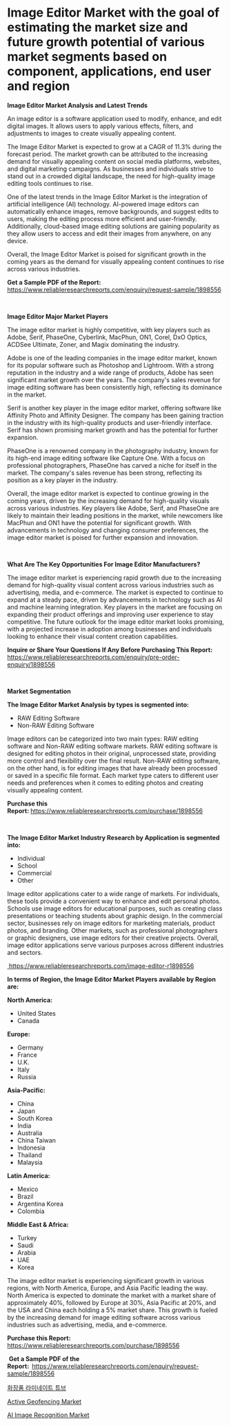 <p><h1>Image Editor Market with the goal of estimating the market size and future growth potential of various market segments based on component, applications, end user and region</h1></p><p><strong>Image Editor Market Analysis and Latest Trends</strong></p>
<p><p>An image editor is a software application used to modify, enhance, and edit digital images. It allows users to apply various effects, filters, and adjustments to images to create visually appealing content.</p><p>The Image Editor Market is expected to grow at a CAGR of 11.3% during the forecast period. The market growth can be attributed to the increasing demand for visually appealing content on social media platforms, websites, and digital marketing campaigns. As businesses and individuals strive to stand out in a crowded digital landscape, the need for high-quality image editing tools continues to rise.</p><p>One of the latest trends in the Image Editor Market is the integration of artificial intelligence (AI) technology. AI-powered image editors can automatically enhance images, remove backgrounds, and suggest edits to users, making the editing process more efficient and user-friendly. Additionally, cloud-based image editing solutions are gaining popularity as they allow users to access and edit their images from anywhere, on any device.</p><p>Overall, the Image Editor Market is poised for significant growth in the coming years as the demand for visually appealing content continues to rise across various industries.</p></p>
<p><strong>Get a Sample PDF of the Report:&nbsp;</strong> <a href="https://www.reliableresearchreports.com/enquiry/request-sample/1898556">https://www.reliableresearchreports.com/enquiry/request-sample/1898556</a></p>
<p>&nbsp;</p>
<p><strong>Image Editor Major Market Players</strong></p>
<p><p>The image editor market is highly competitive, with key players such as Adobe, Serif, PhaseOne, Cyberlink, MacPhun, ON1, Corel, DxO Optics, ACDSee Ultimate, Zoner, and Magix dominating the industry. </p><p>Adobe is one of the leading companies in the image editor market, known for its popular software such as Photoshop and Lightroom. With a strong reputation in the industry and a wide range of products, Adobe has seen significant market growth over the years. The company's sales revenue for image editing software has been consistently high, reflecting its dominance in the market.</p><p>Serif is another key player in the image editor market, offering software like Affinity Photo and Affinity Designer. The company has been gaining traction in the industry with its high-quality products and user-friendly interface. Serif has shown promising market growth and has the potential for further expansion.</p><p>PhaseOne is a renowned company in the photography industry, known for its high-end image editing software like Capture One. With a focus on professional photographers, PhaseOne has carved a niche for itself in the market. The company's sales revenue has been strong, reflecting its position as a key player in the industry.</p><p>Overall, the image editor market is expected to continue growing in the coming years, driven by the increasing demand for high-quality visuals across various industries. Key players like Adobe, Serif, and PhaseOne are likely to maintain their leading positions in the market, while newcomers like MacPhun and ON1 have the potential for significant growth. With advancements in technology and changing consumer preferences, the image editor market is poised for further expansion and innovation.</p></p>
<p>&nbsp;</p>
<p><strong>What Are The Key Opportunities For Image Editor Manufacturers?</strong></p>
<p><p>The image editor market is experiencing rapid growth due to the increasing demand for high-quality visual content across various industries such as advertising, media, and e-commerce. The market is expected to continue to expand at a steady pace, driven by advancements in technology such as AI and machine learning integration. Key players in the market are focusing on expanding their product offerings and improving user experience to stay competitive. The future outlook for the image editor market looks promising, with a projected increase in adoption among businesses and individuals looking to enhance their visual content creation capabilities.</p></p>
<p><strong>Inquire or Share Your Questions If Any Before Purchasing This Report:</strong> <a href="https://www.reliableresearchreports.com/enquiry/pre-order-enquiry/1898556">https://www.reliableresearchreports.com/enquiry/pre-order-enquiry/1898556</a></p>
<p>&nbsp;</p>
<p><strong>Market Segmentation</strong></p>
<p><strong>The Image Editor Market Analysis by types is segmented into:</strong></p>
<p><ul><li>RAW Editing Software</li><li>Non-RAW Editing Software</li></ul></p>
<p><p>Image editors can be categorized into two main types: RAW editing software and Non-RAW editing software markets. RAW editing software is designed for editing photos in their original, unprocessed state, providing more control and flexibility over the final result. Non-RAW editing software, on the other hand, is for editing images that have already been processed or saved in a specific file format. Each market type caters to different user needs and preferences when it comes to editing photos and creating visually appealing content.</p></p>
<p><strong>Purchase this Report:&nbsp;</strong><a href="https://www.reliableresearchreports.com/purchase/1898556">https://www.reliableresearchreports.com/purchase/1898556</a></p>
<p>&nbsp;</p>
<p><strong>The Image Editor Market Industry Research by Application is segmented into:</strong></p>
<p><ul><li>Individual</li><li>School</li><li>Commercial</li><li>Other</li></ul></p>
<p><p>Image editor applications cater to a wide range of markets. For individuals, these tools provide a convenient way to enhance and edit personal photos. Schools use image editors for educational purposes, such as creating class presentations or teaching students about graphic design. In the commercial sector, businesses rely on image editors for marketing materials, product photos, and branding. Other markets, such as professional photographers or graphic designers, use image editors for their creative projects. Overall, image editor applications serve various purposes across different industries and sectors.</p></p>
<p><a href="https://www.reliableresearchreports.com/image-editor-r1898556">&nbsp;https://www.reliableresearchreports.com/image-editor-r1898556</a></p>
<p><strong>In terms of Region, the Image Editor Market Players available by Region are:</strong></p>
<p>
    <p> <strong> North America: </strong>
        <ul>
            <li>United States</li>
            <li>Canada</li>
        </ul>
        </p> 
    <p> <strong> Europe: </strong>
        <ul>
            <li>Germany</li>
            <li>France</li>
            <li>U.K.</li>
            <li>Italy</li>
            <li>Russia</li>
        </ul>
        </p> 
    <p> <strong> Asia-Pacific: </strong>
        <ul>
            <li>China</li>
            <li>Japan</li>
            <li>South Korea</li>
            <li>India</li>
            <li>Australia</li>
            <li>China Taiwan</li>
            <li>Indonesia</li>
            <li>Thailand</li>
            <li>Malaysia</li>
        </ul>
        </p> 
    <p> <strong> Latin America: </strong>
        <ul>
            <li>Mexico</li>
            <li>Brazil</li>
            <li>Argentina Korea</li>
            <li>Colombia</li>
        </ul>
        </p> 
    <p> <strong> Middle East & Africa: </strong>
        <ul>
            <li>Turkey</li>
            <li>Saudi</li>
            <li>Arabia</li>
            <li>UAE</li>
            <li>Korea</li>
        </ul>
    </p>
    </p>
<p><p>The image editor market is experiencing significant growth in various regions, with North America, Europe, and Asia Pacific leading the way. North America is expected to dominate the market with a market share of approximately 40%, followed by Europe at 30%, Asia Pacific at 20%, and the USA and China each holding a 5% market share. This growth is fueled by the increasing demand for image editing software across various industries such as advertising, media, and e-commerce.</p></p>
<p><strong>Purchase this Report: </strong><a href="https://www.reliableresearchreports.com/purchase/1898556">https://www.reliableresearchreports.com/purchase/1898556</a></p>
<p>&nbsp;<strong>Get a Sample PDF of the Report:&nbsp;&nbsp;</strong><a href="https://www.reliableresearchreports.com/enquiry/request-sample/1898556">https://www.reliableresearchreports.com/enquiry/request-sample/1898556</a></p>
<p><strong></strong></p>
<p><p><a href="https://github.com/wallacBahrtyinger567686/Market-Research-Report-List-3/blob/main/148855185407.md">화장품 라미네이트 튜브</a></p><p><a href="https://github.com/WillieWoodard/Market-Research-Report-List-6/blob/main/active-geofencing-market.md">Active Geofencing Market</a></p><p><a href="https://github.com/marloy8/Market-Research-Report-List-5/blob/main/ai-image-recognition-market.md">AI Image Recognition Market</a></p></p>